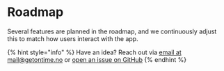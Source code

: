# Roadmap

Several features are planned in the roadmap, and we continuously adjust this to match how users interact with the app.

{% hint style="info" %}
Have an idea? Reach out via [email at mail@getontime.no](mailto:mail@getontime.no) or [open an issue on GitHub](https://github.com/cpvalente/ontime/issues)
{% endhint %}

